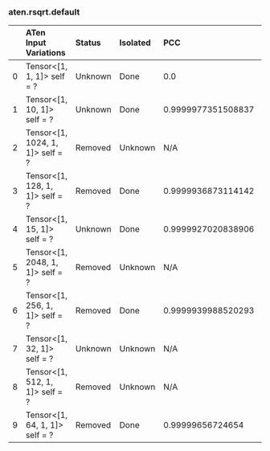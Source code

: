 ### aten.rsqrt.default
|    | ATen Input Variations            | Status   | Isolated   | PCC                | Host   |
|---:|:---------------------------------|:---------|:-----------|:-------------------|:-------|
|  0 | Tensor<[1, 1, 1]> self = ?       | Unknown  | Done       | 0.0                | 0      |
|  1 | Tensor<[1, 10, 1]> self = ?      | Unknown  | Done       | 0.9999977351508837 | 0      |
|  2 | Tensor<[1, 1024, 1, 1]> self = ? | Removed  | Unknown    | N/A                | N/A    |
|  3 | Tensor<[1, 128, 1, 1]> self = ?  | Removed  | Done       | 0.9999936873114142 | 0      |
|  4 | Tensor<[1, 15, 1]> self = ?      | Unknown  | Done       | 0.9999927020838906 | 0      |
|  5 | Tensor<[1, 2048, 1, 1]> self = ? | Removed  | Unknown    | N/A                | N/A    |
|  6 | Tensor<[1, 256, 1, 1]> self = ?  | Removed  | Done       | 0.9999939988520293 | 0      |
|  7 | Tensor<[1, 32, 1]> self = ?      | Unknown  | Unknown    | N/A                | N/A    |
|  8 | Tensor<[1, 512, 1, 1]> self = ?  | Removed  | Unknown    | N/A                | N/A    |
|  9 | Tensor<[1, 64, 1, 1]> self = ?   | Removed  | Done       | 0.99999656724654   | 0      |

